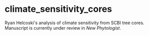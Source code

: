 # climate_sensitivity_cores
Ryan Helcoski's analysis of climate sensitivity from SCBI tree cores. Manuscript is currently under review in *New Phytologist*.
